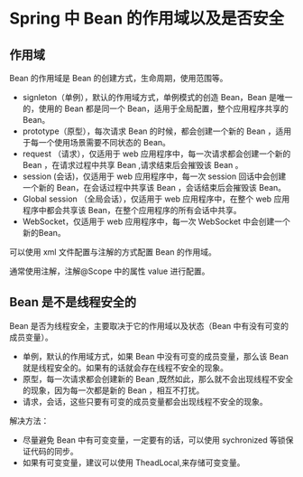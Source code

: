 # Spring 中 Bean 的作用域以及是否安全

## 作用域

Bean 的作用域是 Bean 的创建方式，生命周期，使用范围等。



* signleton（单例），默认的作用域方式，单例模式的创造 Bean，Bean 是唯一的，使用的 Bean 都是同一个 Bean，适用于全局配置，整个应用程序共享的 Bean。
* prototype（原型），每次请求 Bean 的时候，都会创建一个新的 Bean ，适用于每一个使用场景需要不同状态的 Bean。
* request （请求），仅适用于 web 应用程序中，每一次请求都会创建一个新的 Bean ，在请求过程中共享 Bean ,请求结束后会摧毁该 Bean 。
* session (会话)，仅适用于 web 应用程序中，每一次 session 回话中会创建一个新的 Bean，在会话过程中共享该 Bean ，会话结束后会摧毁该 Bean。
* Global session （全局会话），仅适用于 web 应用程序中，在整个 web 应用程序中都会共享该 Bean，在整个应用程序的所有会话中共享。
* WebSocket，仅适用于 web 应用程序中，每一次 WebSocket 中会创建一个新的Bean。



可以使用 xml 文件配置与注解的方式配置 Bean 的作用域。

通常使用注解，注解@Scope 中的属性 value 进行配置。





## Bean 是不是线程安全的

Bean 是否为线程安全，主要取决于它的作用域以及状态（Bean 中有没有可变的成员变量）。



* 单例，默认的作用域方式，如果 Bean 中没有可变的成员变量，那么该 Bean 就是线程安全的。如果有的话就会存在线程不安全的现象。
* 原型，每一次请求都会创建新的 Bean ,既然如此，那么就不会出现线程不安全的现象，因为每一次都是新的 Bean ，相互不打扰。 
* 请求，会话，这些只要有可变的成员变量都会出现线程不安全的现象。



解决方法：

* 尽量避免 Bean 中有可变变量，一定要有的话，可以使用 sychronized 等锁保证代码的同步。
* 如果有可变变量，建议可以使用 TheadLocal,来存储可变变量。







